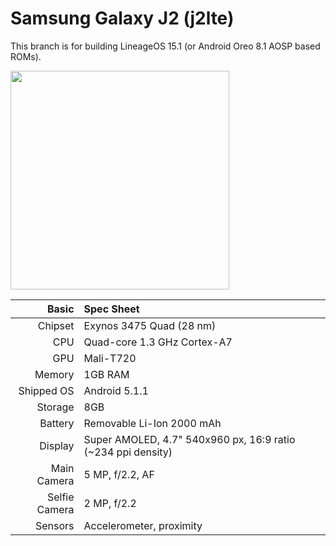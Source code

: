 Samsung Galaxy J2 (j2lte)
=============
This branch is for building LineageOS 15.1 (or Android Oreo 8.1 AOSP based ROMs).


<img src="https://fdn2.gsmarena.com/vv/pics/samsung/samsung-galaxy-j2-2.jpg" width="350" height="350"/>

Basic   | Spec Sheet
-------------:|:-------------------------
Chipset       | Exynos 3475 Quad (28 nm)
CPU           | Quad-core 1.3 GHz Cortex-A7
GPU           | Mali-T720
Memory        | 1GB RAM
Shipped OS    | Android 5.1.1
Storage       | 8GB
Battery       | Removable Li-Ion 2000 mAh
Display       | Super AMOLED, 4.7" 540x960 px, 16:9 ratio (~234 ppi density)
Main Camera   | 5 MP, f/2.2, AF
Selfie Camera | 2 MP, f/2.2
Sensors       | Accelerometer, proximity
